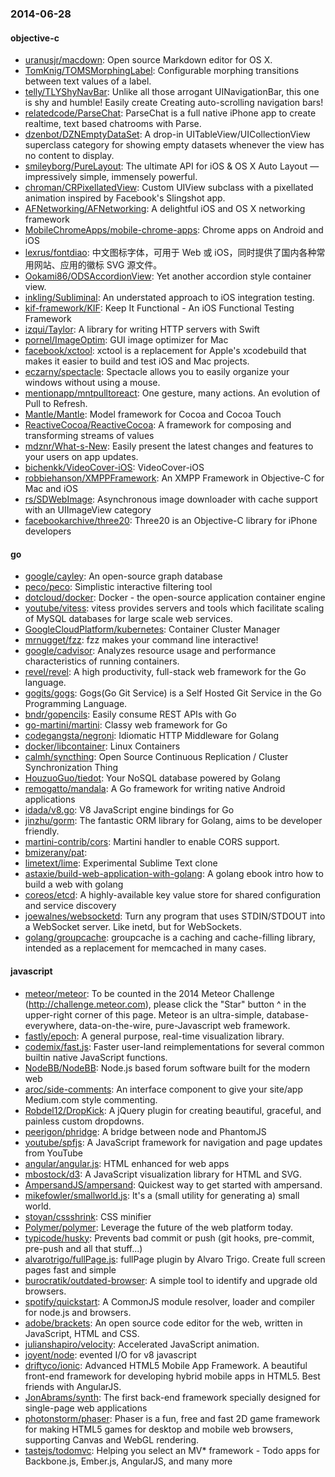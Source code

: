 ### 2014-06-28

#### objective-c
* [uranusjr/macdown](https://github.com/uranusjr/macdown): Open source Markdown editor for OS X.
* [TomKnig/TOMSMorphingLabel](https://github.com/TomKnig/TOMSMorphingLabel): Configurable morphing transitions between text values of a label.
* [telly/TLYShyNavBar](https://github.com/telly/TLYShyNavBar): Unlike all those arrogant UINavigationBar, this one is shy and humble! Easily create Creating auto-scrolling navigation bars!
* [relatedcode/ParseChat](https://github.com/relatedcode/ParseChat): ParseChat is a full native iPhone app to create realtime, text based chatrooms with Parse.
* [dzenbot/DZNEmptyDataSet](https://github.com/dzenbot/DZNEmptyDataSet): A drop-in UITableView/UICollectionView superclass category for showing empty datasets whenever the view has no content to display.
* [smileyborg/PureLayout](https://github.com/smileyborg/PureLayout): The ultimate API for iOS & OS X Auto Layout — impressively simple, immensely powerful.
* [chroman/CRPixellatedView](https://github.com/chroman/CRPixellatedView): Custom UIView subclass with a pixellated animation inspired by Facebook's Slingshot app.
* [AFNetworking/AFNetworking](https://github.com/AFNetworking/AFNetworking): A delightful iOS and OS X networking framework
* [MobileChromeApps/mobile-chrome-apps](https://github.com/MobileChromeApps/mobile-chrome-apps): Chrome apps on Android and iOS
* [lexrus/fontdiao](https://github.com/lexrus/fontdiao): 中文图标字体，可用于 Web 或 iOS，同时提供了国内各种常用网站、应用的徽标 SVG 源文件。
* [Ookami86/ODSAccordionView](https://github.com/Ookami86/ODSAccordionView): Yet another accordion style container view.
* [inkling/Subliminal](https://github.com/inkling/Subliminal): An understated approach to iOS integration testing.
* [kif-framework/KIF](https://github.com/kif-framework/KIF): Keep It Functional - An iOS Functional Testing Framework
* [izqui/Taylor](https://github.com/izqui/Taylor): A library for writing HTTP servers with Swift
* [pornel/ImageOptim](https://github.com/pornel/ImageOptim): GUI image optimizer for Mac
* [facebook/xctool](https://github.com/facebook/xctool): xctool is a replacement for Apple's xcodebuild that makes it easier to build and test iOS and Mac projects.
* [eczarny/spectacle](https://github.com/eczarny/spectacle): Spectacle allows you to easily organize your windows without using a mouse.
* [mentionapp/mntpulltoreact](https://github.com/mentionapp/mntpulltoreact): One gesture, many actions. An evolution of Pull to Refresh.
* [Mantle/Mantle](https://github.com/Mantle/Mantle): Model framework for Cocoa and Cocoa Touch
* [ReactiveCocoa/ReactiveCocoa](https://github.com/ReactiveCocoa/ReactiveCocoa): A framework for composing and transforming streams of values
* [mdznr/What-s-New](https://github.com/mdznr/What-s-New): Easily present the latest changes and features to your users on app updates.
* [bichenkk/VideoCover-iOS](https://github.com/bichenkk/VideoCover-iOS): VideoCover-iOS
* [robbiehanson/XMPPFramework](https://github.com/robbiehanson/XMPPFramework): An XMPP Framework in Objective-C for Mac and iOS
* [rs/SDWebImage](https://github.com/rs/SDWebImage): Asynchronous image downloader with cache support with an UIImageView category
* [facebookarchive/three20](https://github.com/facebookarchive/three20): Three20 is an Objective-C library for iPhone developers

#### go
* [google/cayley](https://github.com/google/cayley): An open-source graph database
* [peco/peco](https://github.com/peco/peco): Simplistic interactive filtering tool
* [dotcloud/docker](https://github.com/dotcloud/docker): Docker - the open-source application container engine
* [youtube/vitess](https://github.com/youtube/vitess): vitess provides servers and tools which facilitate scaling of MySQL databases for large scale web services.
* [GoogleCloudPlatform/kubernetes](https://github.com/GoogleCloudPlatform/kubernetes): Container Cluster Manager
* [mrnugget/fzz](https://github.com/mrnugget/fzz): fzz makes your command line interactive!
* [google/cadvisor](https://github.com/google/cadvisor): Analyzes resource usage and performance characteristics of running containers.
* [revel/revel](https://github.com/revel/revel): A high productivity, full-stack web framework for the Go language.
* [gogits/gogs](https://github.com/gogits/gogs): Gogs(Go Git Service) is a Self Hosted Git Service in the Go Programming Language.
* [bndr/gopencils](https://github.com/bndr/gopencils): Easily consume REST APIs with Go
* [go-martini/martini](https://github.com/go-martini/martini): Classy web framework for Go
* [codegangsta/negroni](https://github.com/codegangsta/negroni): Idiomatic HTTP Middleware for Golang
* [docker/libcontainer](https://github.com/docker/libcontainer): Linux Containers
* [calmh/syncthing](https://github.com/calmh/syncthing): Open Source Continuous Replication / Cluster Synchronization Thing
* [HouzuoGuo/tiedot](https://github.com/HouzuoGuo/tiedot): Your NoSQL database powered by Golang
* [remogatto/mandala](https://github.com/remogatto/mandala): A Go framework for writing native Android applications
* [idada/v8.go](https://github.com/idada/v8.go): V8 JavaScript engine bindings for Go
* [jinzhu/gorm](https://github.com/jinzhu/gorm): The fantastic ORM library for Golang, aims to be developer friendly.
* [martini-contrib/cors](https://github.com/martini-contrib/cors): Martini handler to enable CORS support.
* [bmizerany/pat](https://github.com/bmizerany/pat): 
* [limetext/lime](https://github.com/limetext/lime): Experimental Sublime Text clone
* [astaxie/build-web-application-with-golang](https://github.com/astaxie/build-web-application-with-golang): A golang ebook intro how to build a web with golang
* [coreos/etcd](https://github.com/coreos/etcd): A highly-available key value store for shared configuration and service discovery
* [joewalnes/websocketd](https://github.com/joewalnes/websocketd): Turn any program that uses STDIN/STDOUT into a WebSocket server. Like inetd, but for WebSockets. 
* [golang/groupcache](https://github.com/golang/groupcache): groupcache is a caching and cache-filling library, intended as a replacement for memcached in many cases.

#### javascript
* [meteor/meteor](https://github.com/meteor/meteor): To be counted in the 2014 Meteor Challenge (http://challenge.meteor.com), please click the "Star" button ^ in the upper-right corner of this page. Meteor is an ultra-simple, database-everywhere, data-on-the-wire, pure-Javascript web framework.
* [fastly/epoch](https://github.com/fastly/epoch): A general purpose, real-time visualization library.
* [codemix/fast.js](https://github.com/codemix/fast.js): Faster user-land reimplementations for several common builtin native JavaScript functions.
* [NodeBB/NodeBB](https://github.com/NodeBB/NodeBB): Node.js based forum software built for the modern web
* [aroc/side-comments](https://github.com/aroc/side-comments): An interface component to give your site/app Medium.com style commenting.
* [Robdel12/DropKick](https://github.com/Robdel12/DropKick): A jQuery plugin for creating beautiful, graceful, and painless custom dropdowns.
* [peerigon/phridge](https://github.com/peerigon/phridge): A bridge between node and PhantomJS
* [youtube/spfjs](https://github.com/youtube/spfjs): A JavaScript framework for navigation and page updates from YouTube
* [angular/angular.js](https://github.com/angular/angular.js): HTML enhanced for web apps
* [mbostock/d3](https://github.com/mbostock/d3): A JavaScript visualization library for HTML and SVG.
* [AmpersandJS/ampersand](https://github.com/AmpersandJS/ampersand): Quickest way to get started with ampersand.
* [mikefowler/smallworld.js](https://github.com/mikefowler/smallworld.js): It's a (small utility for generating a) small world.
* [stoyan/cssshrink](https://github.com/stoyan/cssshrink): CSS minifier
* [Polymer/polymer](https://github.com/Polymer/polymer): Leverage the future of the web platform today.
* [typicode/husky](https://github.com/typicode/husky): Prevents bad commit or push (git hooks, pre-commit, pre-push and all that stuff...)
* [alvarotrigo/fullPage.js](https://github.com/alvarotrigo/fullPage.js): fullPage plugin by Alvaro Trigo. Create full screen pages fast and simple
* [burocratik/outdated-browser](https://github.com/burocratik/outdated-browser): A simple tool to identify and upgrade old browsers.
* [spotify/quickstart](https://github.com/spotify/quickstart): A CommonJS module resolver, loader and compiler for node.js and browsers.
* [adobe/brackets](https://github.com/adobe/brackets): An open source code editor for the web, written in JavaScript, HTML and CSS.
* [julianshapiro/velocity](https://github.com/julianshapiro/velocity): Accelerated JavaScript animation.
* [joyent/node](https://github.com/joyent/node): evented I/O for v8 javascript
* [driftyco/ionic](https://github.com/driftyco/ionic): Advanced HTML5 Mobile App Framework. A beautiful front-end framework for developing hybrid mobile apps in HTML5. Best friends with AngularJS.
* [JonAbrams/synth](https://github.com/JonAbrams/synth): The first back-end framework specially designed for single-page web applications
* [photonstorm/phaser](https://github.com/photonstorm/phaser): Phaser is a fun, free and fast 2D game framework for making HTML5 games for desktop and mobile web browsers, supporting Canvas and WebGL rendering.
* [tastejs/todomvc](https://github.com/tastejs/todomvc): Helping you select an MV* framework - Todo apps for Backbone.js, Ember.js, AngularJS, and many more
